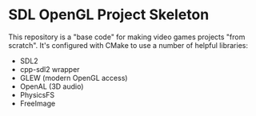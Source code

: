 # SDL OpenGL Project Skeleton

This repository is a "base code" for making video games projects "from scratch". It's configured with CMake to use a number of helpful libraries:

 - SDL2
 - cpp-sdl2 wrapper
 - GLEW (modern OpenGL access)
 - OpenAL (3D audio)
 - PhysicsFS
 - FreeImage
